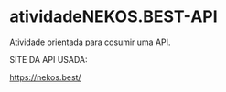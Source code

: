 # atividadeNEKOS.BEST-API

Atividade orientada para cosumir uma API.

SITE DA API USADA:

https://nekos.best/